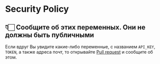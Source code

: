 # Security Policy

## 👇🏻 Сообщите об этих переменных. Они не должны быть публичными

Если вдруг Вы увидите какие-либо переменные, с названием `API_KEY`, `TOKEN`, а также адреса почт, то
открывайте [Pull request](https://github.com/vcusnx/google-practice/pulls) и сообщите об этом.
